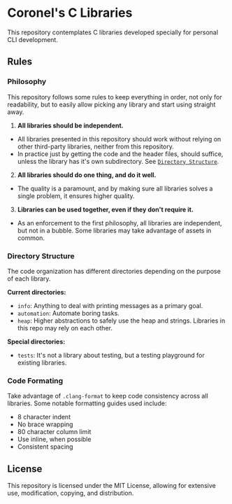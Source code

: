 # Coronel's C Libraries

This repository contemplates C libraries developed specially for personal CLI development.

## Rules

### Philosophy

This repository follows some rules to keep everything in order, not only for readability, but to easily allow picking any library and start using straight away.

1. **All libraries should be independent.**

- All libraries presented in this repository should work without relying on other third-party libraries, neither from this repository.
- In practice just by getting the code and the header files, should suffice, unless the library has it's own subdirectory. See [`Directory Structure`](#directory-structure).

2. **All libraries should do one thing, and do it well.**

- The quality is a paramount, and by making sure all libraries solves a single problem, it ensures higher quality.

3. **Libraries can be used together, even if they don't require it.**

- As an enforcement to the first philosophy, all libraries are independent, but not in a bubble. Some libraries may take advantage of assets in common.

### Directory Structure

The code organization has different directories depending on the purpose of each library.

**Current directories:**

- `info`: Anything to deal with printing messages as a primary goal.
- `automation`: Automate boring tasks.
- `heap`: Higher abstractions to safely use the heap and strings. Libraries in this repo may rely on each other.

**Special directories:**

- `tests`: It's not a library about testing, but a testing playground for existing libraries.

### Code Formating

Take advantage of `.clang-format` to keep code consistency across all libraries. Some notable formatting guides used include:

- 8 character indent
- No brace wrapping
- 80 character column limit
- Use inline, when possible
- Consistent spacing

## License

This repository is licensed under the MIT License, allowing for extensive use, modification, copying, and distribution.
